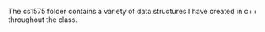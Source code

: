 The cs1575 folder contains a variety of data structures I have created in c++ throughout the class.
